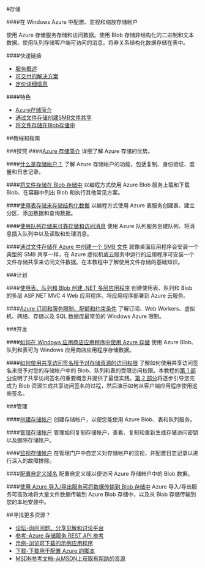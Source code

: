 <properties linkid="dev-net-storage" urlDisplayName="Windows Azure Storage" pageTitle="存储 - Azure 微软云" metaKeywords="Azure Storage,Azure存储,非结构化,非关系结构化数据,SMB文件共享,复制,身份验证,度量,日志记录,结构化数据, Azure Blob,访问签名,Azure 导入/导出服务,创建存储帐户,访问密钥" description="在 Windows Azure 中配置、监视和缩放存储帐户。使用 Azure 存储服务存储和访问数据。使用 Blob 存储非结构化的二进制和文本数据。使用队列存储客户端可访问的消息。将非关系结构化数据存储在表中。" metaCanonical="" services="Storage" documentationCenter="Services" title="Configure, monitor, and scale your storage account in Azure" authors="" solutions="" manager="" editor="" />
<tags ms.service="Storage"
    ms.date=""
    wacn.date="04/11/2015"
    />

#存储

####在 Windows Azure 中配置、监视和缩放存储帐户

使用 Azure 存储服务存储和访问数据。使用 Blob 存储非结构化的二进制和文本数据。使用队列存储客户端可访问的消息。将非关系结构化数据存储在表中。

####快速链接
-   [服务概述](/home/features/storage)
-   [可交付的解决方案](/zh-cn/solutions/data-management/)
-   [定价详细信息](/zh-cn/pricing/details/storage/)

####特色
-   [Azure存储简介](/zh-cn/documentation/articles/storage-introduction/)
-   [通过文件存储创建SMB文件共享](/zh-cn/documentation/articles/storage-dotnet-how-to-use-files/)
-   [将文件存储在Blob存储中](/zh-cn/documentation/articles/storage-dotnet-how-to-use-blobs/)

##教程和指南

###探究
####[Azure 存储简介](/zh-cn/documentation/articles/storage-introduction/)
详细了解 Azure 存储的优势。

####[什么是存储帐户？](/zh-cn/documentation/articles/storage-whatis-account/)
了解 Azure 存储帐户的功能，包括复制、身份验证、度量和日志记录。

####[将文件存储在 Blob 存储中](/zh-cn/documentation/articles/storage-dotnet-how-to-use-blobs/)
以编程方式使用 Azure Blob 服务上载和下载 Blob、在容器中列出 Blob 和执行其他常见方案。

####[使用表存储来存储结构化数据](/zh-cn/documentation/articles/storage-dotnet-how-to-use-tables/)
以编程方式使用 Azure 表服务创建表、建立分区、添加数据和查询数据。

####[使用队列存储来可靠存储和访问消息](/zh-cn/documentation/articles/storage-dotnet-how-to-use-queues/)
使用 Azure 队列服务创建队列、将消息插入队列中以及读取和处理消息。

####[通过文件存储在 Azure 中创建一个 SMB 文件](/zh-cn/documentation/articles/storage-dotnet-how-to-use-files/)
就像桌面应用程序会安装一个典型的 SMB 共享一样，在 Azure 虚拟机或云服务中运行的应用程序可安装一个文件存储共享来访问文件数据。在本教程中了解使用文件存储的基础知识。

###计划
  
####[使用表、队列和 Blob 创建 .NET 多层应用程序](/zh-cn/documentation/articles/cloud-services-dotnet-multi-tier-app-storage-1-overview/)
创建使用表、队列和 Blob 的多层 ASP.NET MVC 4 Web 应用程序。将应用程序部署到 Azure 云服务。

####[Azure 订阅和服务限制、配额和约束条件](/zh-cn/documentation/articles/azure-subscription-service-limits/)
了解订阅、Web Workers、虚拟机、网络、存储以及 SQL 数据库最常见的 Windows Azure 限制。

###开发

####[如何在 Windows 应用商店应用程序中使用 Azure 存储](/zh-cn/documentation/articles/storage-use-store-apps/)
使用 Azure Blob、队列和表可为 Windows 应用商店应用程序存储数据。

####[如何使用共享访问签名授予对存储资源的访问权限](/zh-cn/documentation/articles/storage-dotnet-shared-access-signature-part-1/)
了解如何使用共享访问签名来授予对您的存储帐户中的 Blob、队列和表的受限访问权限。本教程的[第 1 部分](/documentation/articles/storage-dotnet-shared-access-signature-part-1/)说明了共享访问签名的重要概念并提供了最佳实践。[第 2 部分](/documentation/articles/storage-dotnet-shared-access-signature-part-2/)将逐步引导您完成为 Blob 资源生成共享访问签名的过程，然后演示如何从客户端应用程序使用这些签名。

###管理

####[创建存储帐户](/zh-cn/documentation/articles/storage-create-storage-account/)
创建存储帐户，以便您能使用 Azure Blob、表和队列服务。

####[管理存储帐户](/zh-cn/documentation/articles/storage-manage-storage-account/)
管理如何复制存储帐户，查看、复制和重新生成存储访问密钥以及删除存储帐户。

####[监视存储帐户](/zh-cn/documentation/articles/storage-monitor-storage-account/)
在管理门户中自定义对存储帐户的监视，并配置日志记录以进行深入的故障排除。

####[配置自定义域名](/zh-cn/documentation/articles/storage-custom-domain-name/)
配置自定义域以便访问 Azure 存储帐户中的 Blob 数据。

####[使用 Azure 导入/导出服务可将数据传输到 Blob 存储中](/zh-cn/documentation/articles/storage-import-export-service/)
Azure 导入/导出服务可高效地将大量文件数据传输到 Azure Blob 存储中，以及从 Blob 存储传输到您的本地安装中。


##寻找更多资源？

-   [论坛-询问问题、分享见解和讨论平台](https://social.msdn.microsoft.com/Forums/zh-CN/home?forum=windowsazurezhchs)
-   [参考-Azure 存储服务 REST API 参考](http://msdn.microsoft.com/zh-cn/library/dd179355.aspx)
-   [示例-浏览可下载的示例应用程序](http://code.msdn.microsoft.com/windowsazure)
-   [下载-下载用于配置 Azure 的脚本](/zh-cn/downloads/?sdk=net)
-   [MSDN参考文档-从MSDN上获取有帮助的资源](http://msdn.microsoft.com/zh-cn/library/gg433040.aspx)
   

